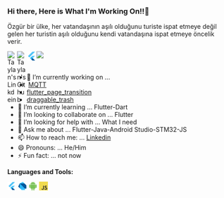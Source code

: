 ### Hi there, Here is What I'm Working On!!👋
<p>Özgür bir ülke, her vatandaşının aşılı olduğunu turiste ispat etmeye değil gelen her turistin aşılı olduğunu kendi vatandaşına ispat etmeye öncelik verir.</p>
<img width="200px" src="https://user-images.githubusercontent.com/37551474/113611467-3a567d80-9657-11eb-862b-b07b4f105c6f.gif"/>
<a href="https://www.linkedin.com/in/taylan-y%C4%B1ld%C4%B1z-02225a158/">
  <img align="left" alt="Taylan's Linkdein" width="22px" src="https://user-images.githubusercontent.com/37551474/114523788-4b058580-9c4d-11eb-8111-ca9ef400287c.png" />
</a>
<a href="https://github.com/taylanyildiz">
  <img align="left" alt="Taylan's Github" width="22px" src="https://user-images.githubusercontent.com/37551474/114523941-76887000-9c4d-11eb-8204-512e1bc200f9.jpg" />
</a>
<a href="https://pub.dev/my-packages">
  <img align="left" alt="Taylan's Github" width="22px" src="https://raw.githubusercontent.com/github/explore/80688e429a7d4ef2fca1e82350fe8e3517d3494d/topics/flutter/flutter.png" />
</a>
<br/>
<br/>

- 🔭 I’m currently working on ... 
- - [MQTT](https://github.com/taylanyildiz/Flutter-MQTT-Example-Messages)
- [flutter_page_transition](https://github.com/taylanyildiz/flutter_page_transition)
- [draggable_trash](https://github.com/taylanyildz/draggable_trash)
- 🌱 I’m currently learning ... Flutter-Dart
- 👯 I’m looking to collaborate on ... Flutter
- 🤔 I’m looking for help with ... What I need
- 💬 Ask me about ... Flutter-Java-Android Studio-STM32-JS
- 📫 How to reach me: ... [Linkedin](https://www.linkedin.com/in/taylan-yıldız-02225a158)
- 😄 Pronouns: ... He/Him
- ⚡ Fun fact: ... not now


**Languages and Tools:**  

<code><img height="20" src="https://raw.githubusercontent.com/github/explore/80688e429a7d4ef2fca1e82350fe8e3517d3494d/topics/flutter/flutter.png"></code>
<code><img height="20" src="https://raw.githubusercontent.com/github/explore/80688e429a7d4ef2fca1e82350fe8e3517d3494d/topics/dart/dart.png"></code>
<code><img height="20" src="https://raw.githubusercontent.com/github/explore/80688e429a7d4ef2fca1e82350fe8e3517d3494d/topics/android/android.png"></code>
<code><img height="20" src="https://raw.githubusercontent.com/github/explore/80688e429a7d4ef2fca1e82350fe8e3517d3494d/topics/javascript/javascript.png"></code> 
